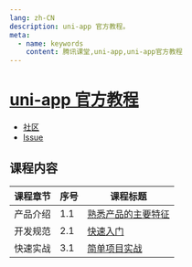 ```yaml
---
lang: zh-CN
description: uni-app 官方教程。
meta:
  - name: keywords
    content: 腾讯课堂,uni-app,uni-app官方教程
---
```


# [uni-app 官方教程](https://ke.qq.com/course/343370)

* [社区](https://ask.dcloud.net.cn/explore/category-12)
* [Issue](https://github.com/dcloudio/uni-app/issues)

## 课程内容

<table class="course-table">
<thead>
  <tr><th>课程章节</th><th>序号</th><th>课程标题</th></tr>
</thead>
<tbody>
  <tr><td>产品介绍</td><td>1.1<vp-icon name="checkbox-selected" /></td><td><a href="./feature">熟悉产品的主要特征</a></td></tr>
  <tr><td>开发规范</td><td>2.1<vp-icon name="checkbox-selected" /></td><td><a href="./quick-start">快速入门</a></td></tr>
  <tr><td>快速实战</td><td>3.1</td><td><a href="./practice">简单项目实战</a></td></tr>
</tbody>
</table>
